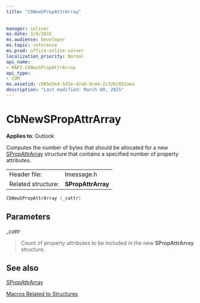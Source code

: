 ```yaml
---
title: "CbNewSPropAttrArray"
 
 
manager: soliver
ms.date: 3/9/2015
ms.audience: Developer
ms.topic: reference
ms.prod: office-online-server
localization_priority: Normal
api_name:
- MAPI.CbNewSPropAttrArray
api_type:
- COM
ms.assetid: c085e3e4-5d1e-42ab-8c44-2c326c032aea
description: "Last modified: March 09, 2015"
---
```


# CbNewSPropAttrArray

  
  
**Applies to**: Outlook 
  
Computes the number of bytes that should be allocated for a new [SPropAttrArray](spropattrarray.md) structure that contains a specified number of property attributes. 
  
|||
|:-----|:-----|
|Header file:  <br/> |Imessage.h  <br/> |
|Related structure:  <br/> |**SPropAttrArray** <br/> |
   
```cpp
CbNewSPropAttrArray (_cattr)
```

## Parameters

 __cattr_
  
> Count of property attributes to be included in the new **SPropAttrArray** structure. 
    
## See also



[SPropAttrArray](spropattrarray.md)


[Macros Related to Structures](macros-related-to-structures.md)

